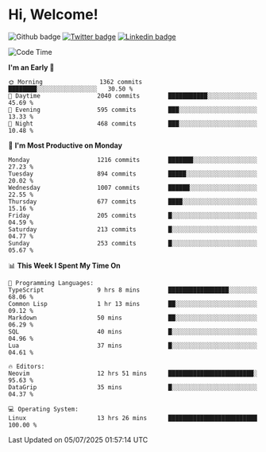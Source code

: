   # Hi, Welcome!
  ![Github badge](https://img.shields.io/github/followers/kraken-afk.svg?style=social&label=Follow&maxAge=2592000)
  [![Twitter badge](https://img.shields.io/badge/-Twitter-00acee?style=flat-square&logo=Twitter&logoColor=white)](https://twitter.com/trshppl)
  [![Linkedin badge](https://img.shields.io/badge/LinkedIn-0077B5?style=flat-square&logo=linkedin&logoColor=white)](https://www.linkedin.com/in/noveanrer)
<!--START_SECTION:waka-->
![Code Time](http://img.shields.io/badge/Code%20Time-1%2C053%20hrs%2052%20mins-blue)

**I'm an Early 🐤** 

```text
🌞 Morning                1362 commits        ████████░░░░░░░░░░░░░░░░░   30.50 % 
🌆 Daytime                2040 commits        ███████████░░░░░░░░░░░░░░   45.69 % 
🌃 Evening                595 commits         ███░░░░░░░░░░░░░░░░░░░░░░   13.33 % 
🌙 Night                  468 commits         ███░░░░░░░░░░░░░░░░░░░░░░   10.48 % 
```
📅 **I'm Most Productive on Monday** 

```text
Monday                   1216 commits        ███████░░░░░░░░░░░░░░░░░░   27.23 % 
Tuesday                  894 commits         █████░░░░░░░░░░░░░░░░░░░░   20.02 % 
Wednesday                1007 commits        ██████░░░░░░░░░░░░░░░░░░░   22.55 % 
Thursday                 677 commits         ████░░░░░░░░░░░░░░░░░░░░░   15.16 % 
Friday                   205 commits         █░░░░░░░░░░░░░░░░░░░░░░░░   04.59 % 
Saturday                 213 commits         █░░░░░░░░░░░░░░░░░░░░░░░░   04.77 % 
Sunday                   253 commits         █░░░░░░░░░░░░░░░░░░░░░░░░   05.67 % 
```


📊 **This Week I Spent My Time On** 

```text
💬 Programming Languages: 
TypeScript               9 hrs 8 mins        █████████████████░░░░░░░░   68.06 % 
Common Lisp              1 hr 13 mins        ██░░░░░░░░░░░░░░░░░░░░░░░   09.12 % 
Markdown                 50 mins             ██░░░░░░░░░░░░░░░░░░░░░░░   06.29 % 
SQL                      40 mins             █░░░░░░░░░░░░░░░░░░░░░░░░   04.96 % 
Lua                      37 mins             █░░░░░░░░░░░░░░░░░░░░░░░░   04.61 % 

🔥 Editors: 
Neovim                   12 hrs 51 mins      ████████████████████████░   95.63 % 
DataGrip                 35 mins             █░░░░░░░░░░░░░░░░░░░░░░░░   04.37 % 

💻 Operating System: 
Linux                    13 hrs 26 mins      █████████████████████████   100.00 % 
```


 Last Updated on 05/07/2025 01:57:14 UTC
<!--END_SECTION:waka-->